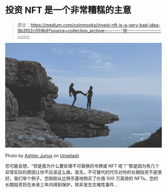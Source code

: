 # 投资 NFT 是一个非常糟糕的主意

> 原文：<https://medium.com/coinmonks/invest-nft-is-a-very-bad-idea-9b3f02c059b9?source=collection_archive---------18----------------------->

![](img/3e07b16d343af07aac08bf982102beb1.png)

Photo by [Ashley Jurius](https://unsplash.com/@ashleyjurius?utm_source=medium&utm_medium=referral) on [Unsplash](https://unsplash.com?utm_source=medium&utm_medium=referral)

您可能会想，“但是我为什么要处理不可替换的令牌或 NFT 呢？”那是因为有几个非常实际的原因让你不应该这么做。首先，不可替代的代币对你的长期投资不是很好。我们举个例子。您刚刚从比特币基地购买了价值 500 万英镑的 NFTs。您的长期投资将在未来三年内得到保护，除非发生灾难性事件…